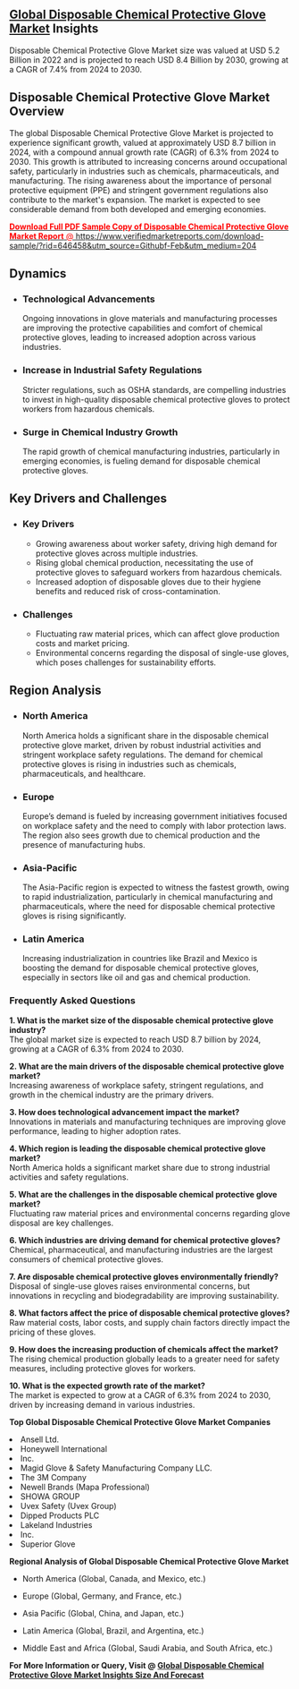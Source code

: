 <h2><a href="https://www.verifiedmarketreports.com/download-sample/?rid=646458&amp;utm_source=Githubf&amp;utm_medium=204" target="_blank">Global Disposable Chemical Protective Glove Market</a> Insights</h2><p>Disposable Chemical Protective Glove Market size was valued at USD 5.2 Billion in 2022 and is projected to reach USD 8.4 Billion by 2030, growing at a CAGR of 7.4% from 2024 to 2030.</p><p><h2>Disposable Chemical Protective Glove Market Overview</h2> <p>The global Disposable Chemical Protective Glove Market is projected to experience significant growth, valued at approximately USD 8.7 billion in 2024, with a compound annual growth rate (CAGR) of 6.3% from 2024 to 2030. This growth is attributed to increasing concerns around occupational safety, particularly in industries such as chemicals, pharmaceuticals, and manufacturing. The rising awareness about the importance of personal protective equipment (PPE) and stringent government regulations also contribute to the market's expansion. The market is expected to see considerable demand from both developed and emerging economies.</p> <p><a href="#"><p><span class=""><span style="color: #ff0000;"><strong>Download Full PDF Sample Copy of Disposable Chemical Protective Glove Market Report</strong> @ </span><a href="https://www.verifiedmarketreports.com/download-sample/?rid=646458&amp;utm_source=Githubf-Feb&amp;utm_medium=204" target="_blank">https://www.verifiedmarketreports.com/download-sample/?rid=646458&amp;utm_source=Githubf-Feb&amp;utm_medium=204</a></span></p></a></p> <h2>Dynamics</h2> <ul> <li><h3>Technological Advancements</h3> Ongoing innovations in glove materials and manufacturing processes are improving the protective capabilities and comfort of chemical protective gloves, leading to increased adoption across various industries. </li> <li><h3>Increase in Industrial Safety Regulations</h3> Stricter regulations, such as OSHA standards, are compelling industries to invest in high-quality disposable chemical protective gloves to protect workers from hazardous chemicals. </li> <li><h3>Surge in Chemical Industry Growth</h3> The rapid growth of chemical manufacturing industries, particularly in emerging economies, is fueling demand for disposable chemical protective gloves. </li> </ul> <h2>Key Drivers and Challenges</h2> <ul> <li><h3>Key Drivers</h3> <ul> <li>Growing awareness about worker safety, driving high demand for protective gloves across multiple industries.</li> <li>Rising global chemical production, necessitating the use of protective gloves to safeguard workers from hazardous chemicals.</li> <li>Increased adoption of disposable gloves due to their hygiene benefits and reduced risk of cross-contamination.</li> </ul> </li> <li><h3>Challenges</h3> <ul> <li>Fluctuating raw material prices, which can affect glove production costs and market pricing.</li> <li>Environmental concerns regarding the disposal of single-use gloves, which poses challenges for sustainability efforts.</li> </ul> </li> </ul> <h2>Region Analysis</h2> <ul> <li><h3>North America</h3> North America holds a significant share in the disposable chemical protective glove market, driven by robust industrial activities and stringent workplace safety regulations. The demand for chemical protective gloves is rising in industries such as chemicals, pharmaceuticals, and healthcare. </li> <li><h3>Europe</h3> Europe’s demand is fueled by increasing government initiatives focused on workplace safety and the need to comply with labor protection laws. The region also sees growth due to chemical production and the presence of manufacturing hubs. </li> <li><h3>Asia-Pacific</h3> The Asia-Pacific region is expected to witness the fastest growth, owing to rapid industrialization, particularly in chemical manufacturing and pharmaceuticals, where the need for disposable chemical protective gloves is rising significantly. </li> <li><h3>Latin America</h3> Increasing industrialization in countries like Brazil and Mexico is boosting the demand for disposable chemical protective gloves, especially in sectors like oil and gas and chemical production. </li> </ul> <h3>Frequently Asked Questions</h3> <p><strong>1. What is the market size of the disposable chemical protective glove industry?</strong><br> The global market size is expected to reach USD 8.7 billion by 2024, growing at a CAGR of 6.3% from 2024 to 2030.</p> <p><strong>2. What are the main drivers of the disposable chemical protective glove market?</strong><br> Increasing awareness of workplace safety, stringent regulations, and growth in the chemical industry are the primary drivers.</p> <p><strong>3. How does technological advancement impact the market?</strong><br> Innovations in materials and manufacturing techniques are improving glove performance, leading to higher adoption rates.</p> <p><strong>4. Which region is leading the disposable chemical protective glove market?</strong><br> North America holds a significant market share due to strong industrial activities and safety regulations.</p> <p><strong>5. What are the challenges in the disposable chemical protective glove market?</strong><br> Fluctuating raw material prices and environmental concerns regarding glove disposal are key challenges.</p> <p><strong>6. Which industries are driving demand for chemical protective gloves?</strong><br> Chemical, pharmaceutical, and manufacturing industries are the largest consumers of chemical protective gloves.</p> <p><strong>7. Are disposable chemical protective gloves environmentally friendly?</strong><br> Disposal of single-use gloves raises environmental concerns, but innovations in recycling and biodegradability are improving sustainability.</p> <p><strong>8. What factors affect the price of disposable chemical protective gloves?</strong><br> Raw material costs, labor costs, and supply chain factors directly impact the pricing of these gloves.</p> <p><strong>9. How does the increasing production of chemicals affect the market?</strong><br> The rising chemical production globally leads to a greater need for safety measures, including protective gloves for workers.</p> <p><strong>10. What is the expected growth rate of the market?</strong><br> The market is expected to grow at a CAGR of 6.3% from 2024 to 2030, driven by increasing demand in various industries.</p> </p><p><strong>Top Global Disposable Chemical Protective Glove Market Companies</strong></p><div data-test-id=""><p><li>Ansell Ltd.</li><li> Honeywell International</li><li> Inc.</li><li> Magid Glove & Safety Manufacturing Company LLC.</li><li> The 3M Company</li><li> Newell Brands (Mapa Professional)</li><li> SHOWA GROUP</li><li> Uvex Safety (Uvex Group)</li><li> Dipped Products PLC</li><li> Lakeland Industries</li><li> Inc.</li><li> Superior Glove</li></p><div><strong>Regional Analysis of&nbsp;Global Disposable Chemical Protective Glove Market</strong></div><ul><li dir="ltr"><p dir="ltr">North America&nbsp;(Global, Canada, and Mexico, etc.)</p></li><li dir="ltr"><p dir="ltr">Europe (Global, Germany, and France, etc.)</p></li><li dir="ltr"><p dir="ltr">Asia Pacific&nbsp;(Global, China, and Japan, etc.)</p></li><li dir="ltr"><p dir="ltr">Latin America&nbsp;(Global, Brazil, and Argentina, etc.)</p></li><li dir="ltr">Middle East and Africa&nbsp;(Global, Saudi Arabia, and South Africa, etc.)</li></ul><p><strong>For More Information or Query, Visit @&nbsp;</strong><strong><a href="https://www.verifiedmarketreports.com/product/disposable-chemical-protective-glove-market/?utm_source=Githubf&amp;utm_medium=204" target="_blank">Global Disposable Chemical Protective Glove Market Insights Size And Forecast</a></strong></p></div>
